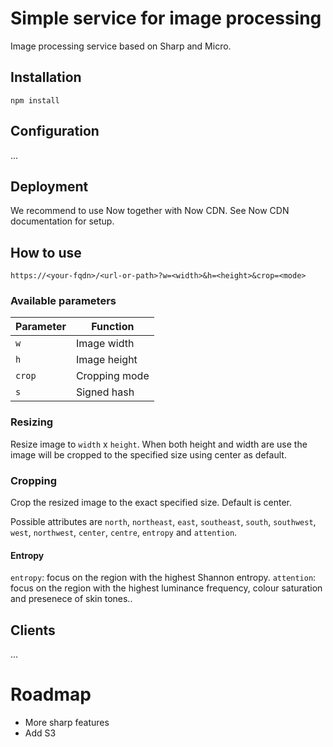 # Simple service for image processing

Image processing service based on Sharp and Micro.

## Installation

`npm install`

## Configuration

...

## Deployment

We recommend to use Now together with Now CDN. See Now CDN documentation for setup.


## How to use


`https://<your-fqdn>/<url-or-path>?w=<width>&h=<height>&crop=<mode>`


### Available parameters

| Parameter  | Function |
| ------------- | ------------- |
| `w`  | Image width  |
| `h`  | Image height  |
| `crop`  | Cropping mode  |
| `s`  | Signed hash  |

### Resizing

Resize image to `width` x `height`. When both height and width are use the image will be cropped to the specified size using center as default. 

### Cropping

Crop the resized image to the exact specified size. Default is center.

Possible attributes are `north`, `northeast`, `east`, `southeast`, `south`,
`southwest`, `west`, `northwest`, `center`, `centre`, `entropy` and `attention`.


#### Entropy

`entropy`: focus on the region with the highest Shannon entropy.
`attention`: focus on the region with the highest luminance frequency, colour saturation and presenece of skin tones..


## Clients

...


# Roadmap

* More sharp features
* Add S3 